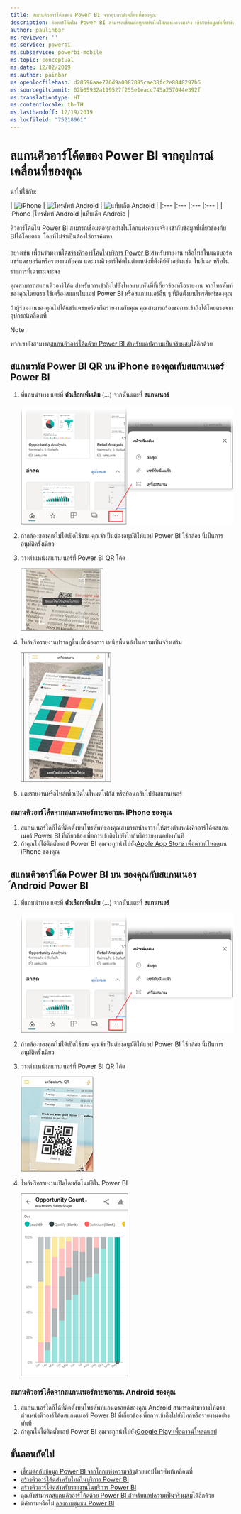 ```yaml
---
title: สแกนคิวอาร์โค้ดของ Power BI จากอุปกรณ์เคลื่อนที่ของคุณ
description: คิวอาร์โค้ดใน Power BI สามารถเชื่อมต่อทุกอย่างในโลกแห่งความจริง เข้ากับข้อมูลที่เกี่ยวข้องกับ BI ในแอป Power BI สำหรับอุปกรณ์เคลื่อนที่ได้โดยตรง iPhones โดยที่ไม่จำเป็นต้อง Android ใช้การค้นหา
author: paulinbar
ms.reviewer: ''
ms.service: powerbi
ms.subservice: powerbi-mobile
ms.topic: conceptual
ms.date: 12/02/2019
ms.author: painbar
ms.openlocfilehash: d28596aae776d9a0087895cae38fc2e8848297b6
ms.sourcegitcommit: 02b05932a119527f255e1eacc745a257044e392f
ms.translationtype: HT
ms.contentlocale: th-TH
ms.lasthandoff: 12/19/2019
ms.locfileid: "75218961"
---
```

# <a name="scan-a-power-bi-qr-code-from-your-mobile-device"></a>สแกนคิวอาร์โค้ดของ Power BI จากอุปกรณ์เคลื่อนที่ของคุณ
นำไปใช้กับ:

| ![iPhone](./media/mobile-apps-qr-code/ios-logo-40-px.png) | ![โทรศัพท์ Android](././media/mobile-apps-qr-code/android-logo-40-px.png) | ![แท็บเล็ต Android](././media/mobile-apps-qr-code/android-logo-40-px.png) |
|:--- |:--- |:--- |:--- |
| iPhone |โทรศัพท์ Android |แท็บเล็ต Android |

คิวอาร์โค้ดใน Power BI สามารถเชื่อมต่อทุกอย่างในโลกแห่งความจริง เข้ากับข้อมูลที่เกี่ยวข้องกับ BI่ได้โดยตรง &#151; โดยที่ไม่จำเป็นต้องใช้การค้นหา

อย่างเช่น เพื่อนร่วมงานได้[สร้างคิวอาร์โค้ดในบริการ Power BI](../../service-create-qr-code-for-tile.md)สำหรับรายงาน หรือไทล์ในแดชบอร์ด แชร์แดชบอร์ดหรือรายงานกับคุณ และวางคิวอาร์โค้ดในตำแหน่งที่ตั้งคีย์&#151;ตัวอย่างเช่น ในอีเมล หรือในรายการที่เฉพาะเจาะจง 

คุณสามารถสแกนคิวอาร์โค้ด สำหรับการเข้าถึงไปยังไทลแบบทันที์ที่เกี่ยวข้องหรือรายงาน จากโทรศัพท์ของคุณโดยตรง ใช้เครื่องสแกนในแอป Power BI หรือสแกนเนอร์อื่น ๆ ที่ติดตั้งบนโทรศัพท์ของคุณ 

ถ้าผู้ร่วมงานของคุณไม่ได้แชร์แดชบอร์ดหรือรายงานกับคุณ คุณสามารถร้องขอการเข้าถึงได้โดยตรงจากอุปกรณ์เคลื่อนที่ 

> [!NOTE]
> พวกเขายังสามารถ[สแกนคิวอาร์โค้ดด้วย Power BI สำหรับแอปความเป็นจริงผสม](mobile-mixed-reality-app.md#scan-a-report-qr-code-in-holographic-view)ได้อีกด้วย

## <a name="scan-a-power-bi-qr-code-on-your-iphone-with-the-power-bi-scanner"></a>สแกนรหัส Power BI QR บน iPhone ของคุณกับสแกนเนอร์ Power BI

1. ที่แถบนำทาง แตะที่ **ตัวเลือกเพิ่มเติม** (...) จากนั้นแตะที่ **สแกนเนอร์**

    ![](media/mobile-apps-qr-code/power-bi-scanner.png)

2. ถ้ากล้องของคุณไม่ได้เปิดใช้งาน คุณจำเป็นต้องอนุมัติให้แอป Power BI ใช้กล้อง นี่เป็นการอนุมัติครั้งเดียว 
 
3. วางตำแหน่งสแกนเนอร์ที่ Power BI QR โค้ด 
   
    ![](media/mobile-apps-qr-code/power-bi-align-qr-code.png)
4. ไทล์หรือรายงานปรากฏขึ้นเมื่อต้องการ เหนือพื้นหลังในความเป็นจริงเสริม
   
    ![](media/mobile-apps-qr-code/power-bi-ios-qr-ar-scanner.png)

5. แตะรายงานหรือไทล์เพื่อเปิดในโหมดโฟกัส หรือย้อนกลับไปยังสแกนเนอร์

### <a name="scan-a-qr-code-from-an-external-scanner-on-your-iphone"></a>สแกนคิวอาร์โค้ดจากสแกนเนอร์ภายนอกบน iPhone ของคุณ
1. สแกนเนอร์ใดก็ได้ที่ติดตั้งบนโทรศัพท์ของคุณสามารถนำมาวางให้ตรงตำแหน่งคิวอาร์โค้ดสแกนเนอร์ Power BI ที่เกี่ยวข้องเพื่อการเข้าถึงไปยังไทล์หรือรายงานอย่างทันที 
2. ถ้าคุณไม่ได้ติดตั้งแอป Power BI คุณจะถูกนำไปยัง[Apple App Store เพื่อดาวน์โหลด](https://go.microsoft.com/fwlink/?LinkId=522062)บน iPhone ของคุณ

## <a name="scan-a-power-bi-qr-code-on-your-android-device-with-the-power-bi-scanner"></a>สแกนคิวอาร์โค้ด Power BI บน ของคุณกับสแกนเนอร ์Android Power BI

1. ที่แถบนำทาง แตะที่ **ตัวเลือกเพิ่มเติม** (...) จากนั้นแตะที่ **สแกนเนอร์**

    ![](media/mobile-apps-qr-code/power-bi-scanner.png)

2. ถ้ากล้องของคุณไม่ได้เปิดใช้งาน คุณจำเป็นต้องอนุมัติให้แอป Power BI ใช้กล้อง นี่เป็นการอนุมัติครั้งเดียว 

3. วางตำแหน่งสแกนเนอร์ที่ Power BI QR โค้ด 
   
    ![](media/mobile-apps-qr-code/pbi_iph_qrscan.png)
4. ไทล์หรือรายงานเปิดโดยอัตโนมัติใน Power BI
   
    ![](media/mobile-apps-qr-code/power-bi-android-tile.png)

### <a name="scan-a-qr-code-from-an-external-scanner-on-your-android-device"></a>สแกนคิวอาร์โค้ดจากสแกนเนอร์ภายนอกบน Android ของคุณ
1. สแกนเนอร์ใดก็ได้ที่ติดตั้งบนโทรศัพท์แอนดรอยด์ของคุณ Android สามารถนำมาวางให้ตรงตำแหน่งคิวอาร์โค้ดสแกนเนอร์ Power BI ที่เกี่ยวข้องเพื่อการเข้าถึงไปยังไทล์หรือรายงานอย่างทันที 
2. ถ้าคุณไม่ได้ติดตั้งแอป Power BI คุณจะถูกนำไปยัง[Google Play เพื่อดาวน์โหลดแอป](https://go.microsoft.com/fwlink/?LinkID=544867) 

## <a name="next-steps"></a>ขั้นตอนถัดไป
* [เชื่อมต่อกับข้อมูล Power BI จากโลกแห่งความจริง](mobile-apps-data-in-real-world-context.md)ด้วยแอปโทรศัพท์เคลื่อนที่
* [สร้างคิวอาร์โค้ดสำหรับไทล์ในบริการ Power BI](../../service-create-qr-code-for-tile.md)
* [สร้างคิวอาร์โค้ดสำหรับรายงานในบริการ Power BI](../../service-create-qr-code-for-report.md)
* คุณยังสามารถ[สแกนคิวอาร์โค้ดด้วย Power BI สำหรับแอปความเป็นจริงผสม](mobile-mixed-reality-app.md)ได้อีกด้วย
* มีคำถามหรือไม่ [ลองถามชุมชน Power BI](https://community.powerbi.com/)

